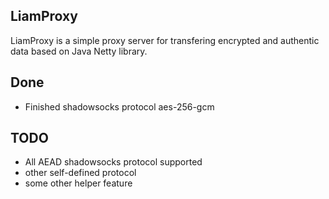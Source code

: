## LiamProxy
LiamProxy is a simple proxy server for transfering encrypted and authentic data based on Java Netty library.

## Done
* Finished shadowsocks protocol aes-256-gcm

## TODO
* All AEAD shadowsocks protocol supported
* other self-defined protocol
* some other helper feature

